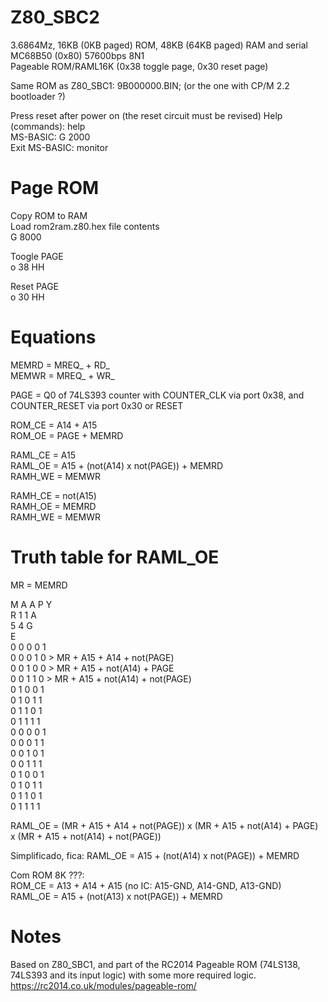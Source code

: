 # Z80_SBC2

3.6864Mz, 16KB (0KB paged) ROM, 48KB (64KB paged) RAM and serial MC68B50 (0x80) 57600bps 8N1  
Pageable ROM/RAML16K (0x38 toggle page, 0x30 reset page)  

Same ROM as Z80_SBC1: 9B000000.BIN; (or the one with CP/M 2.2 bootloader ?)  

Press reset after power on (the reset circuit must be revised)
Help (commands): help  
MS-BASIC: G 2000  
Exit MS-BASIC: monitor  

# Page ROM

Copy ROM to RAM  
Load rom2ram.z80.hex file contents    
G 8000  

Toogle PAGE  
o 38 HH  

Reset PAGE  
o 30 HH  


# Equations  
MEMRD = MREQ_ + RD_  
MEMWR = MREQ_ + WR_  

PAGE = Q0 of 74LS393 counter with COUNTER_CLK via port 0x38, and COUNTER_RESET via port 0x30 or RESET  

ROM_CE = A14 + A15  
ROM_OE = PAGE + MEMRD  

RAML_CE = A15  
RAML_OE = A15 + (not(A14) x not(PAGE)) + MEMRD  
RAMH_WE = MEMWR  

RAMH_CE = not(A15)  
RAMH_OE = MEMRD  
RAMH_WE = MEMWR  

# Truth table for RAML_OE  
MR = MEMRD  

M A A P Y  
R 1 1 A  
  5 4 G  
      E  
0 0 0 0 1  
0 0 0 1 0 > MR + A15 + A14 + not(PAGE)  
0 0 1 0 0 > MR + A15 + not(A14) + PAGE  
0 0 1 1 0 > MR + A15 + not(A14) + not(PAGE)  
0 1 0 0 1  
0 1 0 1 1  
0 1 1 0 1  
0 1 1 1 1  
0 0 0 0 1  
0 0 0 1 1  
0 0 1 0 1  
0 0 1 1 1  
0 1 0 0 1  
0 1 0 1 1  
0 1 1 0 1  
0 1 1 1 1  

RAML_OE = (MR + A15 + A14 + not(PAGE)) x (MR + A15 + not(A14) + PAGE) x (MR + A15 + not(A14) + not(PAGE))  

Simplificado, fica: RAML_OE = A15 + (not(A14) x not(PAGE)) + MEMRD  

Com ROM 8K ???:  
ROM_CE = A13 + A14 + A15 (no IC: A15-GND, A14-GND, A13-GND)  
RAML_OE = A15 + (not(A13) x not(PAGE)) + MEMRD  

# Notes
Based on Z80_SBC1, and part of the RC2014 Pageable ROM (74LS138, 74LS393 and its input logic) with some more required logic.  
https://rc2014.co.uk/modules/pageable-rom/  

